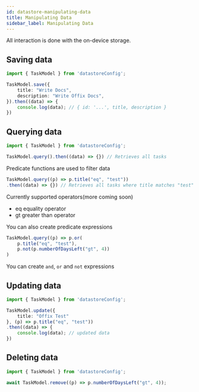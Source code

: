 ```yaml
---
id: datastore-manipulating-data
title: Manipulating Data
sidebar_label: Manipulating Data
---
```


All interaction is done with the on-device storage.

## Saving data

```typescript
import { TaskModel } from 'datastoreConfig';

TaskModel.save({
    title: "Write Docs",
    description: "Write Offix Docs",
}).then((data) => {
    console.log(data); // { id: '...', title, description }
})
```

## Querying data

```typescript
import { TaskModel } from 'datastoreConfig';

TaskModel.query().then((data) => {}) // Retrieves all tasks
```

Predicate functions are used to filter data

```typescript
TaskModel.query((p) => p.title("eq", "test"))
.then((data) => {}) // Retrieves all tasks where title matches "test"
```

Currently supported operators(more coming soon)
- eq  equality operator
- gt  greater than operator

You can also create predicate expressions

```typescript
TaskModel.query((p) => p.or(
    p.title("eq", "test"),
    p.not(p.numberOfDaysLeft("gt", 4))
)
```
You can create `and`, `or` and `not` expressions

## Updating data

```typescript
import { TaskModel } from 'datastoreConfig';

TaskModel.update({
    title: "Offix Test"
}, (p) => p.title("eq", "test"))
.then((data) => {
    console.log(data); // updated data
})
```

## Deleting data

```typescript
import { TaskModel } from 'datastoreConfig';

await TaskModel.remove((p) => p.numberOfDaysLeft("gt", 4));
```
